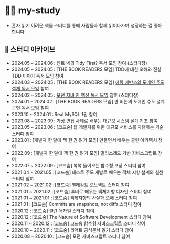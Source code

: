 # 🏃‍♀️ my-study
- 혼자 읽기 어려운 책을 스터디를 통해 사람들과 함께 읽어나가며 성장하는 걸 좋아합니다.

## 🚀 스터디 아카이브

- 2024.05 ~ 2024.06 : 켄트 벡의 Tidy First? 독서 모임 참여 (스터디장)
- 2024.05 ~ 2024.05 : [THE BOOK READERS 모임] TDD에 대한 오해와 진실 TDD 이야기 독서 모임 참여
- 2024.03 ~ 2024.05 : [THE BOOK READERS 모임] [에릭 에반스의 도메인 주도 설계 독서 모임](https://github.com/THE-BOOK-READERS/Eric-Evans-DDD) 참여
- 2024.02 ~ 2024.05 : [모던 자바 인 액션 독서 모임](https://www.notion.so/e388b48c6e3240eaa3349298afcefe25?pvs=4) 참여 (스터디장)
- 2024.01 ~ 2024.02 : [THE BOOK READERS 모임] 반 버논의 도메인 주도 설계 구현 독서 모임 참여
- 2023.10 ~ 2024.01 : Real MySQL 1권 참여
- 2023.08 ~ 2023.09 : 가상 면접 사례로 배우는 대규모 시스템 설계 기초 참여
- 2023.05 ~ 2023.06 : [코드숨] 웹 개발자를 위한 대규모 서비스를 지탱하는 기술 스터디 참여 
- 2023.01 : [개발자 한 달에 책 한 권 읽기 모임] 만들면서 배우는 클린 아키텍처 참여
- 2022.09 : [개발자 한 달에 책 한 권 읽기 모임] 멀티스레드 기반 자바스크립트 참여
- 2022.07 ~ 2022.09 : [코드숨] 쏙쏙 들어오는 함수형 코딩 스터디 참여
- 2021.04 ~ 2021.05 : [코드숨] 테스트 주도 개발로 배우는 객체 지향 설계와 실천 스터디 참여
- 2021.02 ~ 2021.02 : [코드숨] 엘레강트 오브젝트 스터디 참여
- 2021.01 ~ 2021.02 : [코드숨] 루비로 배우는 객체지향 디자인 스터디 참여
- 2021.01 ~ 2021.01 : [코드숨] 객체지향의 사실과 오해 스터디 참여
- 2021.01 : [코드숨] Commits are snapshots, not diffs 스터디 참여
- 2020.12 : [코드숨] 클린 애자일 스터디 참여
- 2020.12 : [코드숨] The Nature of Software Development 스터디 참여
- 2020.11 ~ 2020.12 : [코드숨] 코드숨 함수형 자바스크립트 스터디 참여
- 2020.10 ~ 2020.11 : [코드숨] 리액트 공식문서 읽기 스터디 참여
- 2020.08 ~ 2020.10 : [코드숨] 모던 자바스크립트 스터디 참여
